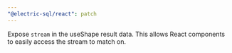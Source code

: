 ```yaml
---
"@electric-sql/react": patch
---
```


Expose `stream` in the useShape result data. This allows React components to easily access the stream to match on.
